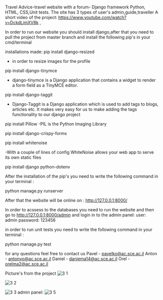 Travel Advice-travel website with a forum- Django framework Python, HTML, CSS,Unit tests.
The site has 3 types of user's admin,guide,traveller
A short video of the project:
https://www.youtube.com/watch?v=DckdLimXV8k ,

In order to run our website you should install django,after that you need to pull the project from master branch
and install the following pip's in your cmd/terminal

installations made:
pip install django-resized 
- in order to resize images for the profile 

pip install django-tinymce
- django-tinymce is a Django application that contains a widget to render a form field as a TinyMCE editor.

pip install django-taggit 
- Django-Taggit is a Django application which is used to add tags to blogs, articles etc. It makes very easy for us to make adding the tags functionality to our django project

pip install Pillow
-PIL is the Python Imaging Library 

pip install django-crispy-forms

pip install whitenoise

-With a couple of lines of config WhiteNoise allows your web app to serve its own static files

pip install django python-dotenv

After the installation of the pip's you need to write the following command in your terminal :

python manage.py runserver

After that the website will be online on : http://127.0.0.1:8000/

In order to acssess to the databases you need to run the website and then go to http://127.0.0.1:8000/admin
and login in to the admin panel:
user: admin
password: 123456

in order to run unit tests you need to write the following command in your terminal :

python manage.py test

for any questions feel free to contact us
Pavel - pavelko@ac.sce.ac.il
Anton - antonvo@ac.sce.ac.il
Daniel - daniema14@ac.sce.ac.il
Orel - orelma2@ac.sce.ac.il

Picture's from the project
![3 1](https://user-images.githubusercontent.com/93151766/177186653-88f4a266-02b2-4881-b4a8-14e8a7612fee.png)

![3 2](https://user-images.githubusercontent.com/93151766/177186667-05fae2b0-8227-4016-8a84-111e9e8634c2.png)

![3 3](https://user-images.githubusercontent.com/93151766/177186665-c150ea23-fc7d-44ae-9ce5-4c42b43e1e0e.png)
admin panel:
![3 5](https://user-images.githubusercontent.com/93151766/177187224-50aaaa78-d60e-4290-b3c7-2459a2bcc342.png)

